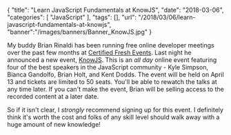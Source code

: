 {
	"title": "Learn JavaScript Fundamentals at KnowJS",
	"date": "2018-03-06",
	"categories": [
		"JavaScript"
	],
	"tags": [],
	"url": "/2018/03/06/learn-javascript-fundamentals-at-knowjs",
	"banner":"/images/banners/Banner_KnowJS.jpg"
}

My buddy Brian Rinaldi has been running free online developer meetings over the past few months at [Certified Fresh Events](http://certifiedfreshevents.com/). Last night he announced a new event, [KnowJS](https://certifiedfreshevents.com/events/knowjs-2018/). This is an *all day* online event featuring four of the best speakers in the JavaScript community - Kyle Simpson, Bianca Gandolfo, Brian Holt, and Kent Dodds. The event will be held on April 13 and tickets are limited to 50 seats. You'll be able to rewatch the talks at any time later. If you can't make the event, Brian will be selling access to the recorded content at a later date.

So if it isn't clear, I *strongly* recommend signing up for this event. I definitely think it's worth the cost and folks of any skill level should walk away with a huge amount of new knowledge!